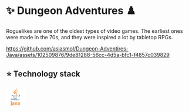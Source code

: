 # ✨ Dungeon Adventures ♟️

Roguelikes are one of the oldest types of video games. The earliest ones were made in the 70s, and they were inspired a lot by tabletop RPGs.




https://github.com/asiasmol/Dungeon-Adventires-Java/assets/102509876/9de81288-56cc-4d5a-bfc1-f4857c039829




## ⭐ Technology stack
<div>
<img align="left" alt="Java" width="50px" src="https://raw.githubusercontent.com/github/explore/5b3600551e122a3277c2c5368af2ad5725ffa9a1/topics/java/java.png" />
</div>
